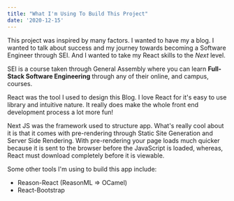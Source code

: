 ```yaml
---
title: "What I'm Using To Build This Project"
date: '2020-12-15'
---
```


This project was inspired by many factors. I wanted to have my a blog. I wanted to talk about success and my journey towards becoming a Software Engineer through SEI. And I wanted to take my React skills to the *Next* level.

SEI is a course taken through General Assembly where you can learn **Full-Stack Software Engineering** through any of their online, and campus, courses.

React was the tool I used to design this Blog. I love React for it's easy to use library and intuitive nature. It really does make the whole front end development process a lot more fun!

Next JS was the framework used to structure app. What's really cool about it is that it comes with pre-rendering through Static Site Generation and Server Side Rendering. With pre-rendering your page loads much quicker because it is sent to the browser before the JavaScript is loaded, whereas, React must download completely before it is viewable.


Some other tools I'm using to build this app include:

* Reason-React (ReasonML => OCamel)
* React-Bootstrap